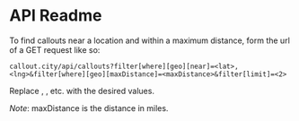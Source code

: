 # API Readme

To find callouts near a location and within a maximum distance, form the url of a GET request like so:

```
callout.city/api/callouts?filter[where][geo][near]=<lat>,<lng>&filter[where][geo][maxDistance]=<maxDistance>&filter[limit]=<2>
```

Replace <lat>, <lng>, etc. with the desired values.

*Note*: maxDistance is the distance in miles.
